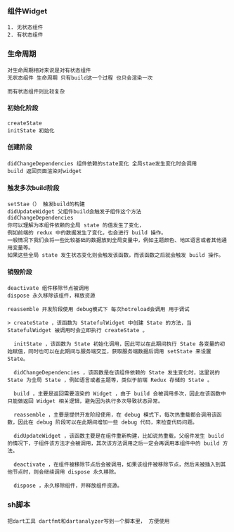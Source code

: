 ### 组件Widget
    1. 无状态组件
    2. 有状态组件
### 生命周期
    对生命周期相对来说是对有状态组件
    无状态组件 生命周期 只有build这一个过程 也只会渲染一次
    
    而有状态组件则比较复杂
    
#### 初始化阶段
    createState
    initState 初始化
#### 创建阶段  
    didChangeDependencies 组件依赖的state变化 全局stae发生变化时会调用
    build 返回页面渲染对widget
#### 触发多次build阶段   
    setStae（） 触发build的构建
    didUpdateWidget 父组件build会触发子组件这个方法 
    didChangeDependencies 
    你可以理解为本组件依赖的全局 state 的值发生了变化，
    例如前端的 redux 中的数据发生了变化，也会进行 build 操作。
    一般情况下我们会将一些比较基础的数据放到全局变量中，例如主题颜色、地区语言或者其他通用变量等。
    如果这些全局 state 发生状态变化则会触发该函数，而该函数之后就会触发 build 操作。
#### 销毁阶段
    deactivate 组件移除节点被调用
    dispose 永久移除该组件，释放资源
    
    reassemble 开发阶段使用 debug模式下 每次hotreload会调用 用于调试
    
    > createState ，该函数为 StatefulWidget 中创建 State 的方法，当 StatefulWidget 被调用时会立即执行 createState 。
      
      initState ，该函数为 State 初始化调用，因此可以在此期间执行 State 各变量的初始赋值，同时也可以在此期间与服务端交互，获取服务端数据后调用 setState 来设置 State。
      
      didChangeDependencies ，该函数是在该组件依赖的 State 发生变化时，这里说的 State 为全局 State ，例如语言或者主题等，类似于前端 Redux 存储的 State 。
      
      build ，主要是返回需要渲染的 Widget ，由于 build 会被调用多次，因此在该函数中只能做返回 Widget 相关逻辑，避免因为执行多次导致状态异常。
      
      reassemble ，主要是提供开发阶段使用，在 debug 模式下，每次热重载都会调用该函数，因此在 debug 阶段可以在此期间增加一些 debug 代码，来检查代码问题。
      
      didUpdateWidget ，该函数主要是在组件重新构建，比如说热重载，父组件发生 build 的情况下，子组件该方法才会被调用，其次该方法调用之后一定会再调用本组件中的 build 方法。
      
      deactivate ，在组件被移除节点后会被调用，如果该组件被移除节点，然后未被插入到其他节点时，则会继续调用 dispose 永久移除。
      
      dispose ，永久移除组件，并释放组件资源。
    
### sh脚本
    把dart工具 dartfmt和dartanalyzer写到一个脚本里， 方便使用